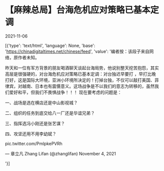 # 【麻辣总局】台海危机应对策略已基本定调

2021-11-06

[{'type': 'text/html', 'language': None, 'base': 'https://chinadigitaltimes.net/chinese/feed', 'value': '编者按：该段子来自网络，原作者未知。

昨天和一位有军方背景的朋友喝酒聊天谈起台海局势，他说别整天挖苦抱怨，其实高层是很强硬的，对台海危机应对策略已基本定调：对台独迟早要打 ，早打比晚打好，这是国际大环境，亚洲小环境所决定的！打掉台独，不仅可以敲打美国、菲律宾，对越南、日本也有震慑意义。这场战争是不以我们的意志为转移的，虽然我们爱好和平，但我们不畏惧战争！！！ 现在要考虑的问题是：



一、战场是选在横店还是中山影视城？

二、组织的任务到底交给八一厂还是华谊兄弟？

三、指挥选冯小刚还是张艺谋？

四、攻坚还用不用李幼斌？





pic.twitter.com/PmlpkePVRh

&mdash; 章立凡 Zhang Lifan (@zhanglifan) November 4, 2021

'}]